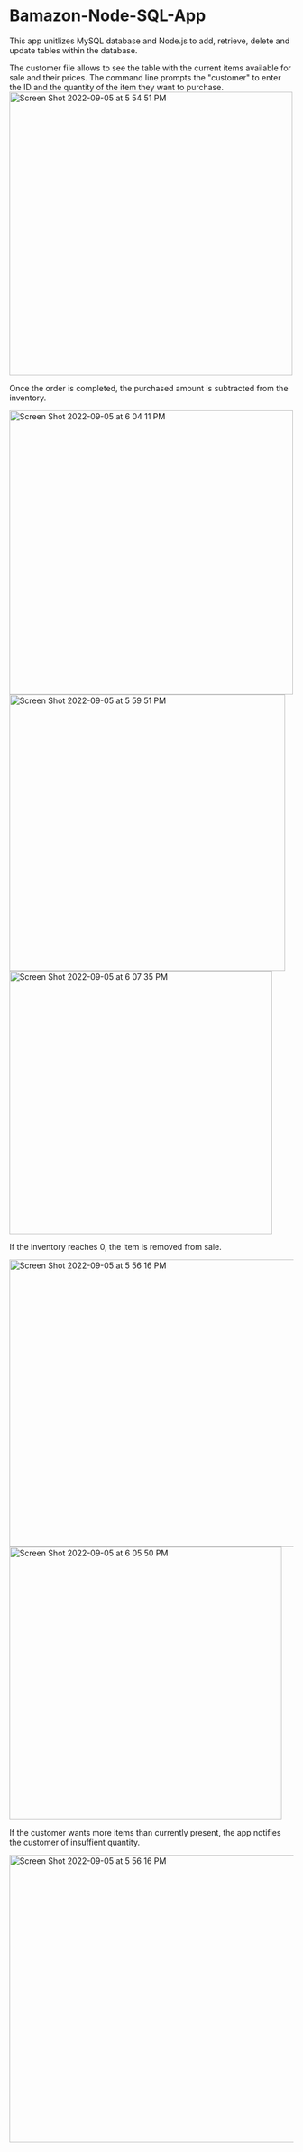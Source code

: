 # Bamazon-Node-SQL-App

This app unitlizes MySQL database and Node.js to add, retrieve, delete and update tables within the database. 

The customer file allows to see the table with the current items available for sale and their prices. The command line prompts the "customer" to enter 
the ID and the quantity of the item they want to purchase. 
<img width="502" alt="Screen Shot 2022-09-05 at 5 54 51 PM" src="https://user-images.githubusercontent.com/54600544/188515916-cf9016e7-0673-4008-b4bc-5775433d4df8.png">

Once the order is completed, the purchased amount is subtracted from the inventory. 

<img width="503" alt="Screen Shot 2022-09-05 at 6 04 11 PM" src="https://user-images.githubusercontent.com/54600544/188516023-f2c97685-a3d0-4232-844e-971e834558d2.png">
<img width="489" alt="Screen Shot 2022-09-05 at 5 59 51 PM" src="https://user-images.githubusercontent.com/54600544/188516415-b39c4fc7-5037-4ccc-bb82-b2859821cd60.png">
<img width="466" alt="Screen Shot 2022-09-05 at 6 07 35 PM" src="https://user-images.githubusercontent.com/54600544/188516434-465e1430-9c93-43b3-b9e3-5737c1328e99.png">

If the inventory reaches 0, the item is removed from sale. 

<img width="509" alt="Screen Shot 2022-09-05 at 5 56 16 PM" src="https://user-images.githubusercontent.com/54600544/188516055-cbb59c0c-e595-4120-8ce4-572144c8f3e9.png">
<img width="483" alt="Screen Shot 2022-09-05 at 6 05 50 PM" src="https://user-images.githubusercontent.com/54600544/188516125-a44f16b8-108d-49b8-8f51-06b620bd0491.png">

If the customer wants more items than currently present, the app notifies the customer of insuffient quantity. 

<img width="509" alt="Screen Shot 2022-09-05 at 5 56 16 PM" src="https://user-images.githubusercontent.com/54600544/188516146-f99a89fb-c616-4684-938b-8002f5e0b7d5.png">
